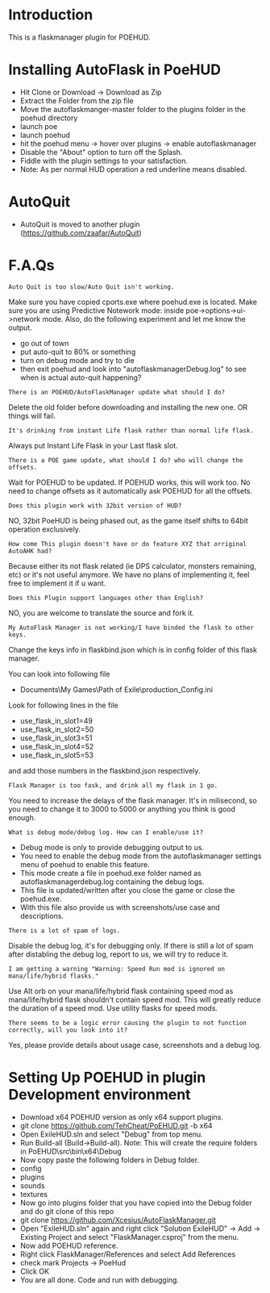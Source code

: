 # Introduction

This is a flaskmanager plugin for POEHUD.

# Installing AutoFlask in PoeHUD

- Hit Clone or Download -> Download as Zip
- Extract the Folder from the zip file
- Move the autoflaskmanger-master folder to the plugins folder in the poehud directory
- launch poe
- launch poehud
- hit the poehud menu -> hover over plugins -> enable autoflaskmanager
- Disable the "About" option to turn off the Splash.
- Fiddle with the plugin settings to your satisfaction.
- Note: As per normal HUD operation a red underline means disabled.
# AutoQuit
- AutoQuit is moved to another plugin (https://github.com/zaafar/AutoQuit)

# F.A.Qs

```
Auto Quit is too slow/Auto Quit isn't working.
```
Make sure you have copied cports.exe where poehud.exe is located.
Make sure you are using Predictive Notework mode: inside poe->options->ui->network mode.
Also, do the following experiment and let me know the output.
- go out of town
- put auto-quit to 80% or something
- turn on debug mode and try to die
- then exit poehud and look into "autoflaskmanagerDebug.log" to see when is actual auto-quit happening?

```
There is an POEHUD/AutoFlaskManager update what should I do?
```
Delete the old folder before downloading and installing the new one. OR things will fail.
```
It's drinking from instant Life flask rather than normal life flask.
```
Always put Instant Life Flask in your Last flask slot.

```
There is a POE game update, what should I do? who will change the offsets.
```
Wait for POEHUD to be updated. If POEHUD works, this will work too. No need to change offsets as it automatically ask POEHUD for all the offsets.

```
Does this plugin work with 32bit version of HUD?
```
NO, 32bit PoeHUD is being phased out, as the game itself shifts to 64bit operation exclusively.

```
How come This plugin doesn't have or do feature XYZ that orriginal AutoAHK had?
```
Because either its not flask related (ie DPS calculator, monsters remaining, etc) or it's not useful anymore.
We have no plans of implementing it, feel free to implement it if u want.

```
Does this Plugin support languages other than English?
```
NO, you are welcome to translate the source and fork it.

```
My AutoFlask Manager is not working/I have binded the flask to other keys.
```
Change the keys info in flaskbind.json which is in config folder of this flask manager.

You can look into following file
- Documents\My Games\Path of Exile\production_Config.ini

Look for following lines in the file
- use_flask_in_slot1=49
- use_flask_in_slot2=50
- use_flask_in_slot3=51
- use_flask_in_slot4=52
- use_flask_in_slot5=53

and add those numbers in the flaskbind.json respectively.

```
Flask Manager is too fask, and drink all my flask in 1 go.
```
You need to increase the delays of the flask manager. It's in milisecond, so you need to change it to 3000 to 5000 or anything you think is good enough.

```
What is debug mode/debug log. How can I enable/use it?
```

- Debug mode is only to provide debugging output to us.
- You need to enable the debug mode from the autoflaskmanager settings menu of poehud to enable this feature.
- This mode create a file in poehud.exe folder named as autoflaskmanagerdebug.log containing the debug logs.
- This file is updated/written after you close the game or close the poehud.exe.
- With this file also provide us with screenshots/use case and descriptions.

```
There is a lot of spam of logs.
```
Disable the debug log, it's for debugging only. If there is still a lot of spam after distabling the debug log, report to us, we will try to reduce it.

```
I am getting a warning "Warning: Speed Run mod is ignored on mana/life/hybrid flasks."
```
Use Alt orb on your mana/life/hybrid flask containing speed mod as mana/life/hybrid flask shouldn't contain speed mod.
This will greatly reduce the duration of a speed mod. Use utility flasks for speed mods.

```
There seems to be a logic error causing the plugin to not function correctly, will you look into it?
```
Yes, please provide details about usage case, screenshots and a debug log.

# Setting Up POEHUD in plugin Development environment
- Download x64 POEHUD version as only x64 support plugins.
 - git clone https://github.com/TehCheat/PoEHUD.git -b x64
- Open ExileHUD.sln and select "Debug" from top menu.
- Run Build-all (Build->Build-all). Note: This will create the require folders in PoEHUD\src\bin\x64\Debug
- Now copy paste the following folders in Debug folder.
 - config
 - plugins
 - sounds
 - textures
- Now go into plugins folder that you have copied into the Debug folder and do git clone of this repo
 - git clone https://github.com/Xcesius/AutoFlaskManager.git
- Open "ExileHUD.sln" again and right click "Solution ExileHUD" -> Add -> Existing Project
	and select "FlaskManager.csproj" from the menu.
- Now add POEHUD reference.
 - Right click FlaskManager/References and select Add References
 - check mark Projects -> PoeHud
 - Click OK
- You are all done. Code and run with debugging.
